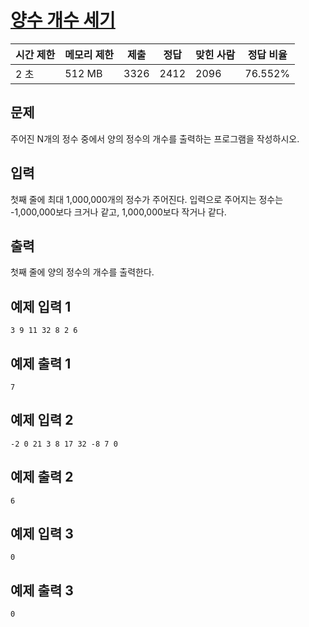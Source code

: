 # [양수 개수 세기](https://www.acmicpc.net/problem/14909)

| 시간 제한 | 메모리 제한 | 제출 | 정답 | 맞힌 사람 | 정답 비율 |
| --- | --- | --- | --- | --- | --- |
| 2 초 | 512 MB | 3326 | 2412 | 2096 | 76.552% |

## 문제

주어진 N개의 정수 중에서 양의 정수의 개수를 출력하는 프로그램을 작성하시오.

## 입력

첫째 줄에 최대 1,000,000개의 정수가 주어진다. 입력으로 주어지는 정수는 -1,000,000보다 크거나 같고, 1,000,000보다 작거나 같다.

## 출력

첫째 줄에 양의 정수의 개수를 출력한다.

## 예제 입력 1

```
3 9 11 32 8 2 6

```

## 예제 출력 1

```
7

```

## 예제 입력 2

```
-2 0 21 3 8 17 32 -8 7 0

```

## 예제 출력 2

```
6

```

## 예제 입력 3

```
0

```

## 예제 출력 3

```
0
```
